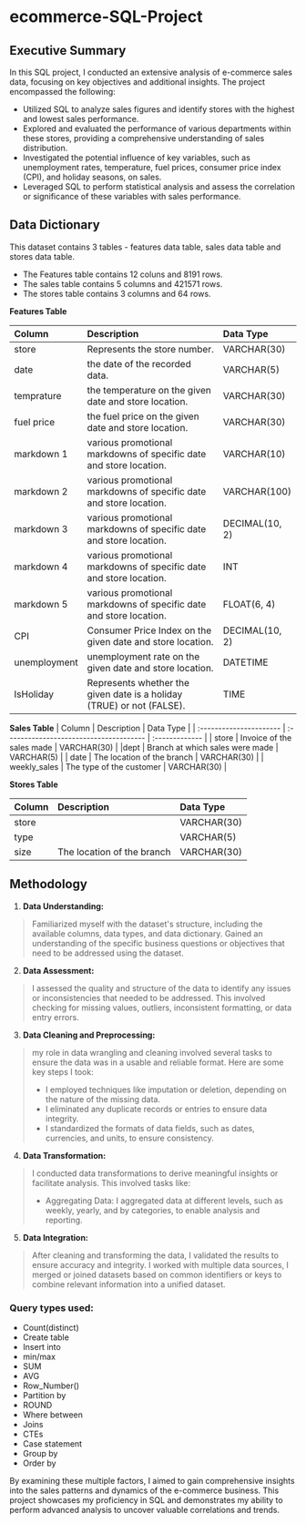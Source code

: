 # ecommerce-SQL-Project

## Executive Summary
In this SQL project, I conducted an extensive analysis of e-commerce sales data, focusing on key objectives and additional insights. The project encompassed the following:

- Utilized SQL to analyze sales figures and identify stores with the highest and lowest sales performance.
- Explored and evaluated the performance of various departments within these stores, providing a comprehensive understanding of sales distribution.
- Investigated the potential influence of key variables, such as unemployment rates, temperature, fuel prices, consumer price index (CPI), and holiday seasons, on sales.
- Leveraged SQL to perform statistical analysis and assess the correlation or significance of these variables with sales performance.

   
## Data Dictionary

This dataset contains 3 tables - features data table, sales data table and stores data table. 
- The Features table contains 12 coluns and 8191 rows.
- The sales table contains 5 columns and 421571 rows.
- The stores table contains 3 columns and 64 rows.

**Features Table** 

| Column                  | Description                                                             | Data Type      |
| :---------------------- | :---------------------------------------------------------------------- | :------------- |
| store                   | Represents the store number.                                            | VARCHAR(30)    |
|date                     | the date of the recorded data.                                          | VARCHAR(5)     |
| temprature              | the temperature on the given date and store location.                   | VARCHAR(30)    |
| fuel price              | the fuel price on the given date and store location.                    | VARCHAR(30)    |
| markdown 1              | various promotional markdowns of specific date and store location.      | VARCHAR(10)    |
| markdown 2              | various promotional markdowns of specific date and store location.      | VARCHAR(100)   |
| markdown 3              | various promotional markdowns of specific date and store location.      | DECIMAL(10, 2) |
| markdown 4              | various promotional markdowns of specific date and store location.      | INT            |
| markdown 5              | various promotional markdowns of specific date and store location.      | FLOAT(6, 4)    |
| CPI                     | Consumer Price Index on the given date and store location.              | DECIMAL(10, 2) |
| unemployment            | unemployment rate on the given date and store location.                 | DATETIME       |
| IsHoliday               | Represents whether the given date is a holiday (TRUE) or not (FALSE).   | TIME           |



**Sales Table**
| Column                  | Description                             | Data Type      |
| :---------------------- | :-------------------------------------- | :------------- |
| store                   | Invoice of the sales made               | VARCHAR(30)    |
|dept                    | Branch at which sales were made         | VARCHAR(5)     |
| date              | The location of the branch              | VARCHAR(30)    |
| weekly_sales             | The type of the customer                | VARCHAR(30)    |


**Stores Table**

| Column                  | Description                             | Data Type      |
| :---------------------- | :-------------------------------------- | :------------- |
| store                   |                                         | VARCHAR(30)    |
|type                     |                                          | VARCHAR(5)     |
| size                    | The location of the branch              | VARCHAR(30)    |


## Methodology 

1. **Data Understanding:**

 > Familiarized myself with the dataset's structure, including the available columns, data types, and data dictionary.
   Gained an understanding of the specific business questions or objectives that need to be addressed using the dataset.

2. **Data Assessment:** 
 > I assessed the quality and structure of the data to identify any issues or inconsistencies that needed to be addressed. This involved checking for missing        values, outliers, inconsistent formatting, or data entry errors.

3. **Data Cleaning and Preprocessing:**
 >   my role in data wrangling and cleaning involved several tasks to ensure the data was in a usable and reliable format. Here are some key steps I took:
 > - I employed techniques like imputation or deletion, depending on the nature of the missing data.
 > - I eliminated any duplicate records or entries to ensure data integrity.
 > - I standardized the formats of data fields, such as dates, currencies, and units, to ensure consistency.
     
4. **Data Transformation:**
  > I conducted data transformations to derive meaningful insights or facilitate analysis. This involved tasks like:
  > - Aggregating Data: I aggregated data at different levels, such as weekly, yearly, and by categories, to enable analysis and reporting.

5. **Data Integration:** 
  > After cleaning and transforming the data, I validated the results to ensure accuracy and integrity. I worked with multiple data sources, I merged or joined      datasets based on common identifiers or keys to combine relevant information into a unified dataset.




 ### Query types used:
- Count(distinct)
- Create table
- Insert into
- min/max
- SUM
- AVG
- Row_Number()
- Partition by
- ROUND
- Where between
- Joins
- CTEs
- Case statement
- Group by
- Order by



By examining these multiple factors, I aimed to gain comprehensive insights into the sales patterns and dynamics of the e-commerce business. This project showcases my proficiency in SQL and demonstrates my ability to perform advanced analysis to uncover valuable correlations and trends.
